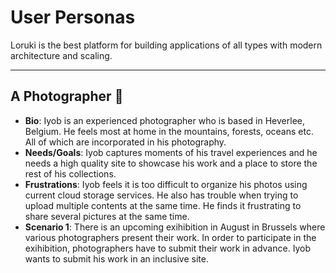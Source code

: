 # User Personas

<!-- some introduction -->

Loruki is the best platform for building applications of all types with modern
architecture and scaling.

---

<!-- a persona -->

## A Photographer 📸

- **Bio**: Iyob is an experienced photographer who is based in Heverlee,
  Belgium. He feels most at home in the mountains, forests, oceans etc. All of
  which are incorporated in his photography.
- **Needs/Goals**: Iyob captures moments of his travel experiences and he needs
  a high quality site to showcase his work and a place to store the rest of his
  collections.
- **Frustrations**: Iyob feels it is too difficult to organize his photos using
  current cloud storage services. He also has trouble when trying to upload
  multiple contents at the same time. He finds it frustrating to share several
  pictures at the same time.
- **Scenario 1**: There is an upcoming exihibition in August in Brussels where
  various photographers present their work. In order to participate in the
  exihibition, photographers have to submit their work in advance. Iyob wants to
  submit his work in an inclusive site.
